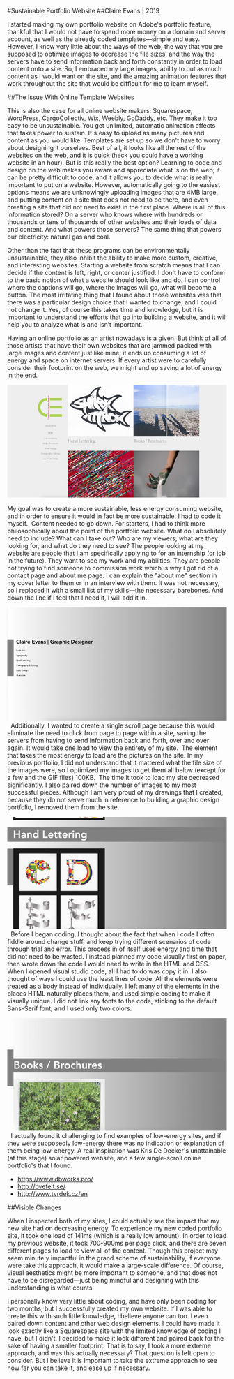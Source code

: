 #Sustainable Portfolio Website
##Claire Evans | 2019

I started making my own portfolio website on Adobe's portfolio feature, thankful that I would not have to spend more money on a domain and server account, as well as the already coded templates—simple and easy. However, I know very little about the ways of the web, the way that you are supposed to optimize images to decrease the file sizes, and the way the servers have to send information back and forth constantly in order to load content onto a site. So, I embraced my large images, ability to put as much content as I would want on the site, and the amazing animation features that work throughout the site that would be difficult for me to learn myself.

##The Issue With Online Template Websites

This is also the case for all online website makers: Squarespace, WordPress, CargoCollectiv, Wix, Weebly, GoDaddy, etc. They make it too easy to be unsustainable. You get unlimited, automatic animation effects that takes power to sustain. It's easy to upload as many pictures and content as you would like. Templates are set up so we don't have to worry about designing it ourselves. Best of all, it looks like all the rest of the websites on the web, and it is quick (heck you could have a working website in an hour). But is this really the best option? Learning to code and design on the web makes you aware and appreciate what is on the web; it can be pretty difficult to code, and it allows you to decide what is really important to put on a website. However, automatically going to the easiest options means we are unknowingly uploading images that are 4MB large, and putting content on a site that does not need to be there, and even creating a site that did not need to exist in the first place. Where is all of this information stored? On a server who knows where with hundreds or thousands or tens of thousands of other websites and their loads of data and content. And what powers those servers? The same thing that powers our electricity: natural gas and coal. 

Other than the fact that these programs can be environmentally unsustainable, they also inhibit the ability to make more custom, creative, and interesting websites. Starting a website from scratch means that I can decide if the content is left, right, or center justified. I don't have to conform to the basic notion of what a website should look like and do. I can control where the captions will go, where the images will go, what will become a button. The most irritating thing that I found about those websites was that there was a particular design choice that I wanted to change, and I could not change it. Yes, of course this takes time and knowledge, but it is important to understand the efforts that go into building a website, and it will help you to analyze what is and isn’t important.

Having an online portfolio as an artist nowadays is a given. But think of all of those artists that have their own websites that are jammed packed with large images and content just like mine; it ends up consuming a lot of energy and space on internet servers. If every artist were to carefully consider their footprint on the web, we might end up saving a lot of energy in the end.

![Original portfolio website](Original_Website.jpg)

My goal was to create a more sustainable, less energy consuming website, and in order to ensure it would in fact be more sustainable, I had to code it myself.  Content needed to go down. For starters, I had to think more philosophically about the point of the portfolio website. What do I absolutely need to include? What can I take out? Who are my viewers, what are they looking for, and what do they need to see? The people looking at my website are people that I am specifically applying to for an internship (or job in the future). They want to see my work and my abilities. They are people not trying to find someone to commission work which is why I got rid of a contact page and about me page. I can explain the "about me" section in my cover letter to them or in an interview with them. It was not necessary, so I replaced it with a small list of my skills—the necessary barebones. And down the line if I feel that I need it, I will add it in. 

![Portfolio website](Title_Portfolio.jpg)
 
Additionally, I wanted to create a single scroll page because this would eliminate the need to click from page to page within a site, saving the servers from having to send information back and forth, over and over again. It would take one load to view the entirety of my site.  The element that takes the most energy to load are the pictures on the site. In my previous portfolio, I did not understand that it mattered what the file size of the images were, so I optimized my images to get them all below (except for a few and the GIF files) 100KB.  The time it took to load my site decreased significantly. I also paired down the number of images to my most successful pieces. Although I am very proud of my drawings that I created, because they do not serve much in reference to building a graphic design portfolio, I removed them from the site. 

![Portfolio website](Portfolio_website.jpg)
 
Before I began coding, I thought about the fact that when I code I often fiddle around change stuff, and keep trying different scenarios of code through trial and error. This process in of itself uses energy and time that did not need to be wasted. I instead planned my code visually first on paper, then wrote down the code I would need to write in the HTML and CSS. When I opened visual studio code, all I had to do was copy it in. I also thought of ways I could use the least lines of code. All the elements were treated as a body instead of individually. I left many of the elements in the places HTML naturally places them, and used simple coding to make it visually unique. I did not link any fonts to the code, sticking to the default Sans-Serif font, and I used only two colors. 

![Portfolio website](Portfolio_website1.jpg)
 
I actually found it challenging to find examples of low-energy sites, and if they were supposedly low-energy there was no indication or explanation of them being low-energy. A real inspiration was Kris De Decker's unattainable (at this stage) solar powered website, and a few single-scroll online portfolio's that I found.

* https://www.dbworks.pro/ 
* http://ovefelt.se/
* http://www.tvrdek.cz/en 

##Visible Changes

When I inspected both of my sites, I could actually see the impact that my new site had on decreasing energy. To experience my new coded portfolio site, it took one load of 141ms (which is a really low amount). In order to load my previous website, it took 700-900ms per page click, and there are seven different pages to load to view all of the content. Though this project may seem minutely impactful in the grand scheme of sustainability, if everyone were take this approach, it would make a large-scale difference. Of course, visual aesthetics might be more important to someone, and that does not have to be disregarded—just being mindful and designing with this understanding is what counts.

I personally know very little about coding, and have only been coding for two months, but I successfully created my own website. If I was able to create this with such little knowledge, I believe anyone can too. I even paired down content and other web design elements. I could have made it look exactly like a Squarespace site with the limited knowledge of coding I have, but I didn't. I decided to make it look different and paired back for the sake of having a smaller footprint. That is to say, I took a more extreme approach, and was this actually necessary? That question is left open to consider. But I believe it is important to take the extreme approach to see how far you can take it, and ease up if necessary.
 

